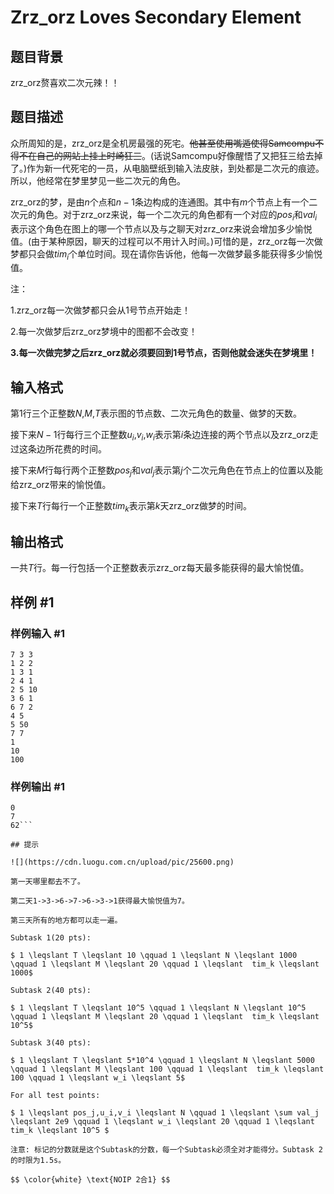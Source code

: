 # Zrz_orz Loves Secondary Element

## 题目背景

zrz_orz赘喜欢二次元辣！！

## 题目描述

众所周知的是，zrz_orz是全机房最强的死宅。~~他甚至使用嘴遁使得Samcompu不得不在自己的网站上挂上时崎狂三~~。(话说Samcompu好像醒悟了又把狂三给去掉了。)作为新一代死宅的一员，从电脑壁纸到输入法皮肤，到处都是二次元的痕迹。所以，他经常在梦里梦见一些二次元的角色。

zrz_orz的梦，是由$n$个点和$n-1$条边构成的连通图。其中有$m$个节点上有一个二次元的角色。对于zrz_orz来说，每一个二次元的角色都有一个对应的$pos_i$和$val_i$表示这个角色在图上的哪一个节点以及与之聊天对zrz_orz来说会增加多少愉悦值。(由于某种原因，聊天的过程可以不用计入时间。)可惜的是，zrz_orz每一次做梦都只会做$tim_i$个单位时间。现在请你告诉他，他每一次做梦最多能获得多少愉悦值。

注：

1.zrz_orz每一次做梦都只会从1号节点开始走！

2.每一次做梦后zrz_orz梦境中的图都不会改变！

**3.每一次做完梦之后zrz_orz就必须要回到1号节点，否则他就会迷失在梦境里！**

## 输入格式

第1行三个正整数$N$,$M$,$T$表示图的节点数、二次元角色的数量、做梦的天数。

接下来$N-1$行每行三个正整数$u_i$,$v_i$,$w_i$表示第$i$条边连接的两个节点以及zrz_orz走过这条边所花费的时间。

接下来$M$行每行两个正整数$pos_j$和$val_j$表示第$j$个二次元角色在节点上的位置以及能给zrz_orz带来的愉悦值。

接下来$T$行每行一个正整数$tim_k$表示第$k$天zrz_orz做梦的时间。

## 输出格式

一共$T$行。每一行包括一个正整数表示zrz_orz每天最多能获得的最大愉悦值。

## 样例 #1

### 样例输入 #1
```
7 3 3
1 2 2
1 3 1
2 4 1
2 5 10
3 6 1
6 7 2
4 5
5 50
7 7
1
10
100
```

### 样例输出 #1

```
0
7
62```

## 提示

![](https://cdn.luogu.com.cn/upload/pic/25600.png)

第一天哪里都去不了。

第二天1->3->6->7->6->3->1获得最大愉悦值为7。

第三天所有的地方都可以走一遍。

Subtask 1(20 pts): 

$ 1 \leqslant T \leqslant 10 \qquad 1 \leqslant N \leqslant 1000 \qquad 1 \leqslant M \leqslant 20 \qquad 1 \leqslant  tim_k \leqslant 1000$

Subtask 2(40 pts):

$ 1 \leqslant T \leqslant 10^5 \qquad 1 \leqslant N \leqslant 10^5 \qquad 1 \leqslant M \leqslant 20 \qquad 1 \leqslant  tim_k \leqslant 10^5$

Subtask 3(40 pts):

$ 1 \leqslant T \leqslant 5*10^4 \qquad 1 \leqslant N \leqslant 5000 \qquad 1 \leqslant M \leqslant 100 \qquad 1 \leqslant  tim_k \leqslant 100 \qquad 1 \leqslant w_i \leqslant 5$

For all test points:

$ 1 \leqslant pos_j,u_i,v_i \leqslant N \qquad 1 \leqslant \sum val_j \leqslant 2e9 \qquad 1 \leqslant w_i \leqslant 20 \qquad 1 \leqslant tim_k \leqslant 10^5 $

注意: 标记的分数就是这个Subtask的分数，每一个Subtask必须全对才能得分。Subtask 2的时限为1.5s。

$$ \color{white} \text{NOIP 2合1} $$

